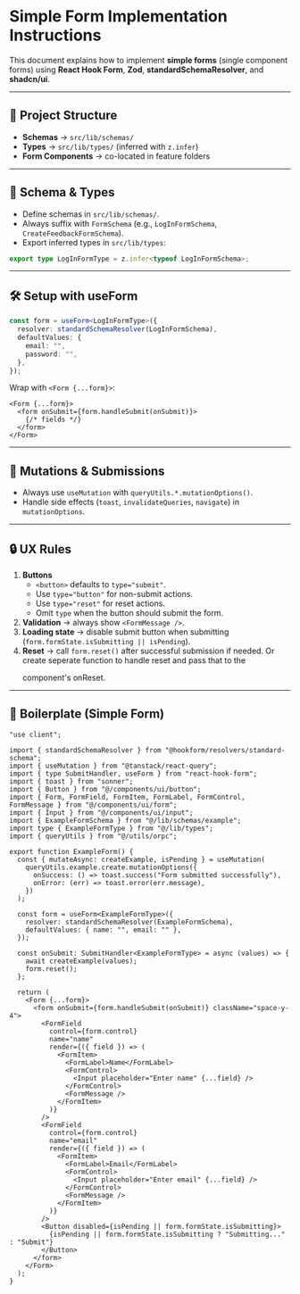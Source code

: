 # Simple Form Implementation Instructions

This document explains how to implement **simple forms** (single component forms) using **React Hook Form**, **Zod**, **standardSchemaResolver**, and **shadcn/ui**.

---

## 📂 Project Structure

- **Schemas** → `src/lib/schemas/`  
- **Types** → `src/lib/types/` (inferred with `z.infer`)  
- **Form Components** → co-located in feature folders  

---

## 🧩 Schema & Types

- Define schemas in `src/lib/schemas/`.  
- Always suffix with `FormSchema` (e.g., `LogInFormSchema`, `CreateFeedbackFormSchema`).  
- Export inferred types in `src/lib/types`:

```ts
export type LogInFormType = z.infer<typeof LogInFormSchema>;
```

---

## 🛠 Setup with useForm

```ts
const form = useForm<LogInFormType>({
  resolver: standardSchemaResolver(LogInFormSchema),
  defaultValues: {
    email: "",
    password: "",
  },
});
```

Wrap with `<Form {...form}>`:

```tsx
<Form {...form}>
  <form onSubmit={form.handleSubmit(onSubmit)}>
    {/* fields */}
  </form>
</Form>
```

---

## 🔄 Mutations & Submissions

- Always use `useMutation` with `queryUtils.*.mutationOptions()`.  
- Handle side effects (`toast`, `invalidateQueries`, `navigate`) in `mutationOptions`.  

---

## 🔒 UX Rules

1. **Buttons**
   - `<button>` defaults to `type="submit"`.  
   - Use `type="button"` for non-submit actions.  
   - Use `type="reset"` for reset actions.  
   - Omit `type` when the button should submit the form.  
2. **Validation** → always show `<FormMessage />`.  
3. **Loading state** → disable submit button when submitting (`form.formState.isSubmitting || isPending`).  
4. **Reset** → call `form.reset()` after successful submission if needed. Or create seperate function to handle reset and pass that to the <form></form> component's onReset.

---

## 📝 Boilerplate (Simple Form)

```tsx
"use client";

import { standardSchemaResolver } from "@hookform/resolvers/standard-schema";
import { useMutation } from "@tanstack/react-query";
import { type SubmitHandler, useForm } from "react-hook-form";
import { toast } from "sonner";
import { Button } from "@/components/ui/button";
import { Form, FormField, FormItem, FormLabel, FormControl, FormMessage } from "@/components/ui/form";
import { Input } from "@/components/ui/input";
import { ExampleFormSchema } from "@/lib/schemas/example";
import type { ExampleFormType } from "@/lib/types";
import { queryUtils } from "@/utils/orpc";

export function ExampleForm() {
  const { mutateAsync: createExample, isPending } = useMutation(
    queryUtils.example.create.mutationOptions({
      onSuccess: () => toast.success("Form submitted successfully"),
      onError: (err) => toast.error(err.message),
    })
  );

  const form = useForm<ExampleFormType>({
    resolver: standardSchemaResolver(ExampleFormSchema),
    defaultValues: { name: "", email: "" },
  });

  const onSubmit: SubmitHandler<ExampleFormType> = async (values) => {
    await createExample(values);
    form.reset();
  };

  return (
    <Form {...form}>
      <form onSubmit={form.handleSubmit(onSubmit)} className="space-y-4">
        <FormField
          control={form.control}
          name="name"
          render={({ field }) => (
            <FormItem>
              <FormLabel>Name</FormLabel>
              <FormControl>
                <Input placeholder="Enter name" {...field} />
              </FormControl>
              <FormMessage />
            </FormItem>
          )}
        />
        <FormField
          control={form.control}
          name="email"
          render={({ field }) => (
            <FormItem>
              <FormLabel>Email</FormLabel>
              <FormControl>
                <Input placeholder="Enter email" {...field} />
              </FormControl>
              <FormMessage />
            </FormItem>
          )}
        />
        <Button disabled={isPending || form.formState.isSubmitting}>
          {isPending || form.formState.isSubmitting ? "Submitting..." : "Submit"}
        </Button>
      </form>
    </Form>
  );
}
```
